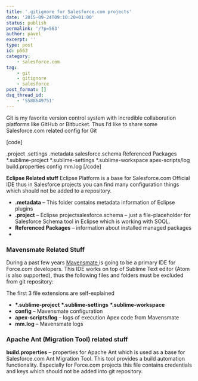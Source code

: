 ```yaml
---
title: '.gitignore for Salesforce.com projects'
date: '2015-09-24T09:10:20+01:00'
status: publish
permalink: '/?p=563'
author: pavel
excerpt: ''
type: post
id: p563
category:
    - salesforce.com
tag:
    - git
    - gitignore
    - salesforce
post_format: []
dsq_thread_id:
    - '5588649751'
---
```

Git is my favorite version control system with incredible collaboration platforms like GitHub or Bitbucket. Thus I’d like to share some Salesforce.com related config for Git

\[code\]

.project
.settings
.metadata
salesforce.schema
Referenced Packages
\*.sublime-project
\*.sublime-settings
\*.sublime-workspace
apex-scripts/log
build.properties
config
mm.log
\[/code\]

**Eclipse Related stuff** Eclipse Platform is a base for Salesforce.com Official IDE thus in Salesforce projects you can find many configuration things which should not be added to a repository.

- **.metadata** – This folder contains metadata information of Eclipse plugins
- **.project** – Eclipse projectsalesforce.schema – just a file-placeholder for Salesforce Schema tool in Eclipse which is working with SOQL.
- **Referenced Packages** – information about installed managed packages
-

### **Mavensmate Related Stuff**

During a past few years [Mavensmate ](http://mavensmate.com/)is going to be a primary IDE for Force.com developers. This IDE works on top of Sublime Text editor (Atom is also supported), thus the following files and folders must be excluded from git repository:

The first 3 file extensions are self-explained

- **\*.sublime-project**
  **\*.sublime-settings**
  **\*.sublime-workspace**
- **config** – Mavensmate configuration
- **apex-scripts/log** – logs of execution Apex code from Mavensmate
- **mm.log**  – Mavensmate logs

### **Apache Ant (Migration Tool) related stuff**

**build.properties** – properties for Apache Ant which is used as a base for Salesforce.com Ant Migration Tool. This tool provides a build automation functionality. Especially for Force.com projects this file contains credentials and keys which should not be added into git repository.